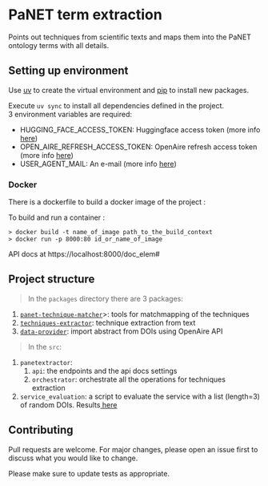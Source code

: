 # PaNET term extraction 

Points out techniques from scientific texts and maps them into the PaNET ontology terms with all details.


## Setting up environment

Use [uv](https://docs.astral.sh/uv/getting-started/installation/#standalone-installer) to create the virtual environment
and [pip](https://pip.pypa.io/en/stable/) to install new packages.

Execute `uv sync` to install all dependencies defined in the project. <br>
3 environment variables are required:
- HUGGING_FACE_ACCESS_TOKEN: Huggingface access token (more info <a href="packages\techniques_extractor\README.md">here</a>)
- OPEN_AIRE_REFRESH_ACCESS_TOKEN: OpenAire refresh access token (more info <a href="packages\data_provider\README.md">here</a>)
- USER_AGENT_MAIL: An e-mail (more info <a href="packages\data_provider\README.md">here</a>)

### Docker 
There is a dockerfile to build a docker image of the project : 

To build and run a container : 
```console
> docker build -t name_of_image path_to_the_build_context 
> docker run -p 8000:80 id_or_name_of_image
```
API docs at https://localhost:8000/doc_elem#

## Project structure

> In the `packages` directory there are 3 packages:
1. <a href="packages\panet_technique_matcher\README.md">`panet-technique-matcher`</a>>: tools for matchmapping of the techniques
2.  <a href="packages\techniques_extractor\README.md">`techniques-extractor`</a>: technique extraction from text
3.  <a href="packages\data_provider\README.md">`data-provider`</a>: import abstract from DOIs using OpenAire API

> In the `src`:
1. `panetextractor`: 
    1. `api`: the endpoints and the api docs settings
    2. `orchestrator`: orchestrate all the operations for techniques extraction
2. `service_evaluation`: a script to evaluate the service with a list (length=3) of random DOIs. Results<a href="\tests\data\results.json"> here</a>


## Contributing

Pull requests are welcome. For major changes, please open an issue first
to discuss what you would like to change.

Please make sure to update tests as appropriate.

